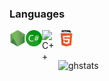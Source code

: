 
### Languages
<img align="left" alt="Node.js" width="26px" src="https://raw.githubusercontent.com/github/explore/80688e429a7d4ef2fca1e82350fe8e3517d3494d/topics/nodejs/nodejs.png"/>
<img align="left" alt="C#" width="26px" src="https://raw.githubusercontent.com/github/explore/80688e429a7d4ef2fca1e82350fe8e3517d3494d/topics/csharp/csharp.png"/>
<img align="left" alt="C++" width="26px" src="https://raw.githubusercontent.com/isocpp/logos/master/cpp_logo.png"/>
<img align="left" alt="HTML5" width="26px" src="https://raw.githubusercontent.com/github/explore/80688e429a7d4ef2fca1e82350fe8e3517d3494d/topics/html/html.png"/>
<br />
<br />

![ghstats](https://github-readme-stats.vercel.app/api?username=Prematurelol&theme=dark&show_icons=true)

<!-- [![Top Langs](https://github-readme-stats.vercel.app/api/top-langs/?username=Prematurelol&langs_count=3&theme=dark)](https://github.com/anuraghazra/github-readme-stats) -->
